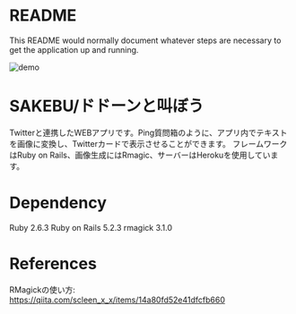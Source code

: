 # README
This README would normally document whatever steps are necessary to get the
application up and running.

![demo](https://raw.github.com/wiki/soramati/products/images/m56vv-dki5f.gif)
 

# SAKEBU/ドドーンと叫ぼう
Twitterと連携したWEBアプリです。Ping質問箱のように、アプリ内でテキストを画像に変換し、Twitterカードで表示させることができます。
フレームワークはRuby on Rails、画像生成にはRmagic、サーバーはHerokuを使用しています。

# Dependency
Ruby 2.6.3
Ruby on Rails 5.2.3
rmagick 3.1.0

# References
RMagickの使い方: https://qiita.com/scleen_x_x/items/14a80fd52e41dfcfb660
